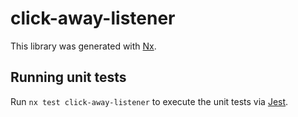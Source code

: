 # click-away-listener

This library was generated with [Nx](https://nx.dev).

## Running unit tests

Run `nx test click-away-listener` to execute the unit tests via [Jest](https://jestjs.io).
